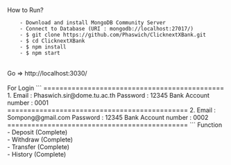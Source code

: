 How to Run?
```
    - Download and install MongoDB Community Server
    - Connect to Database (URI : mongodb://localhost:27017/)
    - $ git clone https://github.com/Phaswich/ClicknextXBank.git
    - $ cd ClicknextXBank
    - $ npm install
    - $ npm start
 ```
   <br>
   Go => http://localhost:3030/<br>
<br>
For Login
 ```
    =============================================
        1. Email : Phaswich.sir@dome.tu.ac.th
        Password : 12345
        Bank Account number : 0001
    =============================================
        2. Email : Sompong@gmail.com
        Password : 12345
        Bank Account number : 0002
    =============================================
 ```
Function - Deposit (Complete)<br>
         - Withdraw (Complete)<br>
         - Transfer (Complete)<br>
         - History (Complete)<br>
